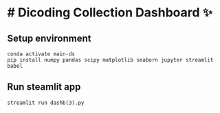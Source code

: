 # # Dicoding Collection Dashboard ✨

## Setup environment
```
conda activate main-ds
pip install numpy pandas scipy matplotlib seaborn jupyter streamlit babel
```
## Run steamlit app
```
streamlit run dashb(3).py
```
